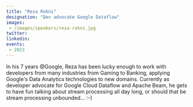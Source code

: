 ```yaml
---
title: "Reza Rokni"
designation: "Dev advocate Google Dataflow"
images:
 - /images/speakers/reza-rokni.jpg
twitter: 
linkedin: 
events:
 - 2023
---
```


In his 7 years @Google, Reza has been lucky enough to work with developers from many industries from Gaming to Banking, applying Google's Data Analytics technologies to new domains. Currently as developer advocate for Google Cloud Dataflow and Apache Beam, he gets to have fun talking about stream processing all day long, or should that be stream processing unbounded... :-)